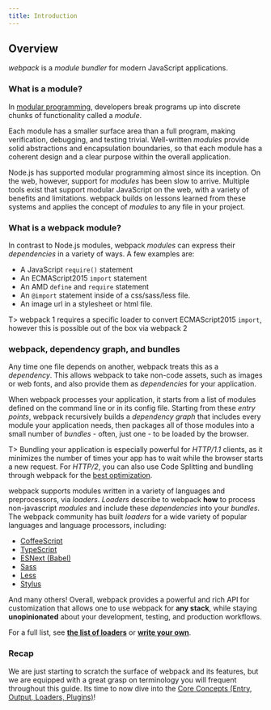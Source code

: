 ```yaml
---
title: Introduction
---
```

## Overview

*webpack* is a _module bundler_ for modern JavaScript applications.

### What is a module?

In [modular programming](https://en.wikipedia.org/wiki/Modular_programming), developers break programs up into discrete chunks of functionality called a _module_.

Each module has a smaller surface area than a full program, making verification, debugging, and testing trivial. 
Well-written _modules_ provide solid abstractions and encapsulation boundaries, so that each module has a coherent design and a clear purpose within the overall application.

Node.js has supported modular programming almost since its inception. 
On the web, however, support for _modules_ has been slow to arrive.
Multiple tools exist that support modular JavaScript on the web, with a variety of benefits and limitations.
webpack builds on lessons learned from these systems and applies the concept of _modules_ to any file in your project. 

### What is a webpack module?

In contrast to Node.js modules, webpack _modules_ can express their _dependencies_ in a variety of ways. A few examples are:

* A JavaScript `require()` statement
* An ECMAScript2015 `import` statement
* An AMD `define` and `require` statement
* An `@import` statement inside of a css/sass/less file.
* An image url in a stylesheet or html file. 

T> webpack 1 requires a specific loader to convert ECMAScript2015 `import`, however this is possible out of the box via webpack 2

### webpack, dependency graph, and bundles

Any time one file depends on another, webpack treats this as a _dependency_. This allows webpack to take non-code assets, such as images or web fonts, and also provide them as _dependencies_ for your application.

When webpack processes your application, it starts from a list of modules defined on the command line or in its config file.
Starting from these _entry points_, webpack recursively builds a _dependency graph_ that includes every module your application needs, then packages all of those modules into a small number of _bundles_ - often, just one - to be loaded by the browser. 

T> Bundling your application is especially powerful for *HTTP/1.1* clients, as it minimizes the number of times your app has to wait while the browser starts a new request. For *HTTP/2*, you can also use Code Splitting and bundling through webpack for the [best optimization](https://medium.com/webpack/webpack-http-2-7083ec3f3ce6#.7y5d3hz59).

webpack supports modules written in a variety of languages and preprocessors, via _loaders_. _Loaders_ describe to webpack **how** to process non-javascript _modules_ and include these _dependencies_ into your _bundles_.
The webpack community has built _loaders_ for a wide variety of popular languages and language processors, including:

* [CoffeeScript](http://coffeescript.org)
* [TypeScript](https://www.typescriptlang.org)
* [ESNext (Babel)](https://babeljs.io)
* [Sass](http://sass-lang.com)
* [Less](http://lesscss.org)
* [Stylus](http://stylus-lang.com)

And many others! Overall, webpack provides a powerful and rich API for customization that allows one to use webpack for **any stack**, while staying **unopinionated** about your development, testing, and production workflows. 

For a full list, see [**the list of loaders**](https://webpack.github.io/docs/list-of-loaders.html) or [**write your own**](./api/loaders).

### Recap

We are just starting to scratch the surface of webpack and its features, but we are equipped with a great grasp on terminology you will frequent throughout this guide. Its time to now dive into the [Core Concepts (Entry, Output, Loaders, Plugins)](./concepts/core-concepts)!
